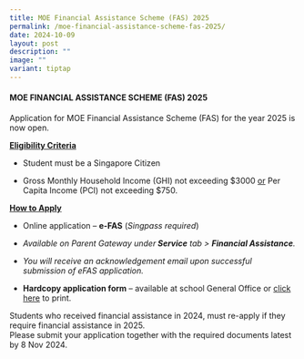 ```yaml
---
title: MOE Financial Assistance Scheme (FAS) 2025
permalink: /moe-financial-assistance-scheme-fas-2025/
date: 2024-10-09
layout: post
description: ""
image: ""
variant: tiptap
---
```

<h4>MOE FINANCIAL ASSISTANCE SCHEME (FAS) 2025</h4>
<p>Application for MOE Financial Assistance Scheme (FAS) for the year 2025
is now open.</p>
<p><strong><u>Eligibility Criteria</u></strong>
</p>
<ul data-tight="true" class="tight">
<li>
<p>Student must be a Singapore Citizen</p>
</li>
<li>
<p>Gross Monthly Household Income (GHI) not exceeding $3000 <u>or</u> Per Capita
Income (PCI) not exceeding $750.</p>
</li>
</ul>
<p><strong><u>How to Apply</u></strong>
</p>
<ul data-tight="true" class="tight">
<li>
<p>Online application – <strong>e-FAS</strong> (<em>Singpass required</em>)</p>
</li>
<li>
<p><em>Available on Parent Gateway under</em><strong><em> Service</em></strong><em> tab &gt; </em><strong><em>Financial Assistance</em></strong><em>.</em>
</p>
</li>
<li>
<p><em>You will receive an acknowledgement email upon successful submission of eFAS application.</em>
</p>
</li>
<li>
<p><strong>Hardcopy application form</strong> – available at school General
Office or <a href="/files/MOE_FAS_Application_Form_2025.pdf" rel="noopener nofollow" target="_blank">click here</a> to
print.</p>
</li>
</ul>
<p>Students who received financial assistance in 2024, must re-apply if they
require financial assistance in 2025.
<br>Please submit your application together with the required documents latest
by 8 Nov 2024.</p>